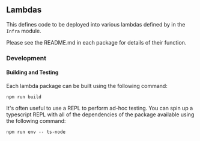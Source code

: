## Lambdas

This defines code to be deployed into various lambdas defined by in the `Infra` module.

Please see the README.md in each package for details of their function.

### Development

#### Building and Testing

Each lambda package can be built using the following command:

`npm run build`

It's often useful to use a REPL to perform ad-hoc testing. You can spin up a typescript
REPL with all of the dependencies of the package available using the following command:

`npm run env -- ts-node`

